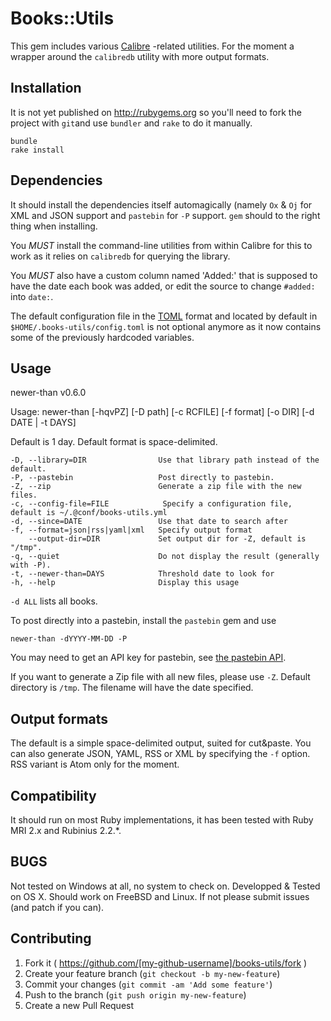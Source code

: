# Books::Utils

This gem includes various [Calibre](http://calibre-ebook.com) -related utilities.
For the moment a wrapper around the `calibredb` utility with more output formats.

## Installation

It is not yet published on http://rubygems.org so you'll need to fork the project
with `git`and use `bundler` and `rake` to do it manually. 

    bundle
    rake install

## Dependencies

It should install the dependencies itself automagically (namely `Ox` & `Oj` for
XML and JSON support and `pastebin` for `-P` support.  `gem` should to the right thing
when installing.

You *MUST* install the command-line utilities from within Calibre for this to
work as it relies on `calibredb` for querying the library.

You *MUST* also have a custom column named 'Added:' that is supposed to have the
date each book was added, or edit the source to change `#added:` into `date:`.

The default configuration file in the [TOML](https://github.com/toml-lang/toml)
format and located by default in `$HOME/.books-utils/config.toml` is not optional
anymore as it now contains some of the previously hardcoded variables.

## Usage

newer-than v0.6.0

Usage: newer-than [-hqvPZ] [-D path] [-c RCFILE] [-f format] [-o DIR] [-d DATE | -t DAYS]

Default is 1 day.  Default format is space-delimited.

    -D, --library=DIR                Use that library path instead of the default.
    -P, --pastebin                   Post directly to pastebin.
    -Z, --zip                        Generate a zip file with the new files.
    -c, --config-file=FILE            Specify a configuration file, default is ~/.@conf/books-utils.yml
    -d, --since=DATE                 Use that date to search after
    -f, --format=json|rss|yaml|xml   Specify output format
        --output-dir=DIR             Set output dir for -Z, default is "/tmp".
    -q, --quiet                      Do not display the result (generally with -P).
    -t, --newer-than=DAYS            Threshold date to look for
    -h, --help                       Display this usage

`-d ALL` lists all books.

To post directly into a pastebin, install the `pastebin` gem and use

    newer-than -dYYYY-MM-DD -P
    
You may need to get an API key for pastebin, see [the pastebin API](http://pastebin.com/api).

If you want to generate a Zip file with all new files, please use `-Z`.  Default directory is `/tmp`.  The filename will have the date specified.

## Output formats
 
The default is a simple space-delimited output, suited for cut&paste. You can also generate JSON,
YAML, RSS or XML by specifying the `-f` option.  RSS variant is Atom only for the moment.

## Compatibility

It should run on most Ruby implementations, it has been tested with Ruby MRI 2.x
and Rubinius 2.2.*.

## BUGS

Not tested on Windows at all, no system to check on.  Developped & Tested on OS X.
Should work on FreeBSD and Linux.  If not please submit issues (and patch if you can).

## Contributing

1. Fork it ( https://github.com/[my-github-username]/books-utils/fork )
2. Create your feature branch (`git checkout -b my-new-feature`)
3. Commit your changes (`git commit -am 'Add some feature'`)
4. Push to the branch (`git push origin my-new-feature`)
5. Create a new Pull Request
